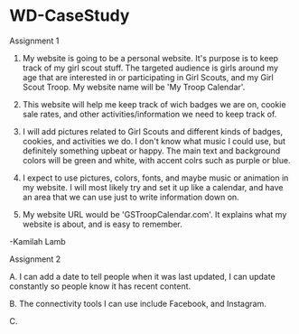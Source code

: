 # WD-CaseStudy
Assignment 1


1. My website is going to be a personal website. It's purpose is to keep track of my girl scout stuff. The targeted audience is girls around my age that are interested in or participating in Girl Scouts, and my Girl Scout Troop. My website name will be 'My Troop Calendar'.

2. This website will help me keep track of wich badges we are on, cookie sale rates, and other activities/information we need to keep track of.

3. I will add pictures related to Girl Scouts and different kinds of badges, cookies, and activities we do. I don't know what music I could use, but definitely something upbeat or happy. The main text and background colors will be green and white, with accent colrs such as purple or blue.

4. I expect to use pictures, colors, fonts, and maybe music or animation in my website. I will most likely try and set it up like a calendar, and have an area that we can use just to write information down on.

5. My website URL would be 'GSTroopCalendar.com'. It explains what my website is about, and is easy to remember.

-Kamilah Lamb

Assignment 2


A. I can add a date to tell people when it was last updated, I can update constantly so people know it has recent content.

B. The connectivity tools I can use include Facebook, and Instagram.

C. 
